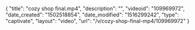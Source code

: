 {
    "title": "cozy shop final.mp4",
    "description": "",
    "videoid": "109969972",
    "date_created": "1502518854",
    "date_modified": "1516299242",
    "type": "captivate",
    "layout": "video",
    "url": "\/v\/cozy-shop-final-mp4\/109969972"
}